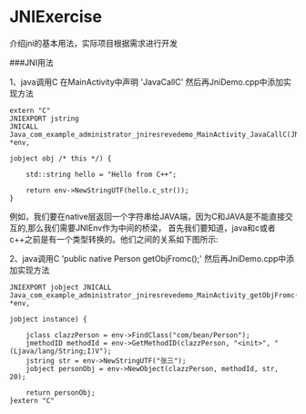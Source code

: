 # JNIExercise
介绍jni的基本用法，实际项目根据需求进行开发

###JNI用法

1、java调用C
在MainActivity中声明 
'JavaCallC'
然后再JniDemo.cpp中添加实现方法
```
extern "C"
JNIEXPORT jstring
JNICALL
Java_com_example_administrator_jniresrevedemo_MainActivity_JavaCallC(JNIEnv *env,
                                                                     jobject obj /* this */) {

    std::string hello = "Hello from C++";

    return env->NewStringUTF(hello.c_str());
}
```
例如，我们要在native层返回一个字符串给JAVA端，因为C和JAVA是不能直接交互的,那么我们需要JNIEnv作为中间的桥梁，
首先我们要知道，java和c或者c++之前是有一个类型转换的。他们之间的关系如下图所示:



2、java调用C
'public native Person getObjFromc();'
然后再JniDemo.cpp中添加实现方法
```
JNIEXPORT jobject JNICALL
Java_com_example_administrator_jniresrevedemo_MainActivity_getObjFromc(JNIEnv *env,
                                                                       jobject instance) {

    jclass clazzPerson = env->FindClass("com/bean/Person");
    jmethodID methodId = env->GetMethodID(clazzPerson, "<init>", "(Ljava/lang/String;I)V");
    jstring str = env->NewStringUTF("张三");
    jobject personObj = env->NewObject(clazzPerson, methodId, str, 20);

    return personObj;
}extern "C"
``` 
